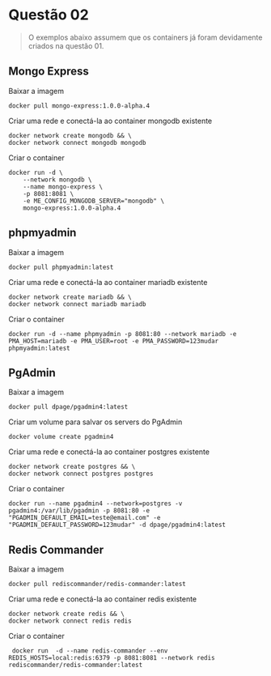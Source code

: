  <!-- fabricio@kubedev.io -->

# Questão 02

> O exemplos abaixo assumem que os containers já foram devidamente criados na questão 01.

## Mongo Express

Baixar a imagem 
```
docker pull mongo-express:1.0.0-alpha.4
```

Criar uma rede e conectá-la ao container mongodb existente
```
docker network create mongodb && \
docker network connect mongodb mongodb

```

Criar o container
```
docker run -d \
    --network mongodb \
    --name mongo-express \
    -p 8081:8081 \
    -e ME_CONFIG_MONGODB_SERVER="mongodb" \
    mongo-express:1.0.0-alpha.4
```

## phpmyadmin

Baixar a imagem
```
docker pull phpmyadmin:latest
```

Criar uma rede e conectá-la ao container mariadb existente
```
docker network create mariadb && \
docker network connect mariadb mariadb
```

Criar o container
```
docker run -d --name phpmyadmin -p 8081:80 --network mariadb -e PMA_HOST=mariadb -e PMA_USER=root -e PMA_PASSWORD=123mudar phpmyadmin:latest
```

## PgAdmin

Baixar a imagem 
```
docker pull dpage/pgadmin4:latest
```

Criar um volume para salvar os servers do PgAdmin
```
docker volume create pgadmin4
```

Criar uma rede e conectá-la ao container postgres existente
```
docker network create postgres && \
docker network connect postgres postgres
```

Criar o container
```
docker run --name pgadmin4 --network=postgres -v pgadmin4:/var/lib/pgadmin -p 8081:80 -e "PGADMIN_DEFAULT_EMAIL=teste@email.com" -e "PGADMIN_DEFAULT_PASSWORD=123mudar" -d dpage/pgadmin4:latest
```

## Redis Commander

Baixar a imagem
```
docker pull rediscommander/redis-commander:latest
```

Criar uma rede e conectá-la ao container redis existente
```
docker network create redis && \
docker network connect redis redis
```

Criar o container
```
 docker run  -d --name redis-commander --env REDIS_HOSTS=local:redis:6379 -p 8081:8081 --network redis rediscommander/redis-commander:latest
```